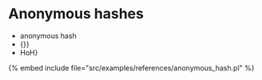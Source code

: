 # Anonymous hashes

* anonymous hash
* {}}
* HoH}

{% embed include file="src/examples/references/anonymous_hash.pl" %}


